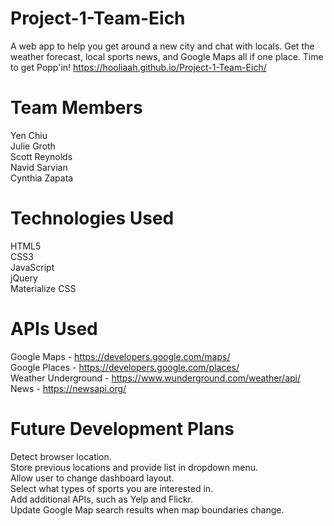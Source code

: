 # Project-1-Team-Eich
A web app to help you get around a new city and chat with locals. Get the weather forecast, local sports news, and Google Maps all if one place. Time to get Popp'in!
https://hooliaah.github.io/Project-1-Team-Eich/

# Team Members 
Yen Chiu<br />
Julie Groth<br />
Scott Reynolds<br />
Navid Sarvian<br />
Cynthia Zapata<br />

# Technologies Used
HTML5<br />
CSS3<br />
JavaScript<br />
jQuery<br />
Materialize CSS<br />

# APIs Used
Google Maps - https://developers.google.com/maps/<br />
Google Places - https://developers.google.com/places/<br />
Weather Underground - https://www.wunderground.com/weather/api/<br />
News - https://newsapi.org/<br />

# Future Development Plans
Detect browser location.<br />
Store previous locations and provide list in dropdown menu.<br />
Allow user to change dashboard layout.<br />
Select what types of sports you are interested in.<br />
Add additional APIs, such as Yelp and Flickr.<br />
Update Google Map search results when map boundaries change.<br />
